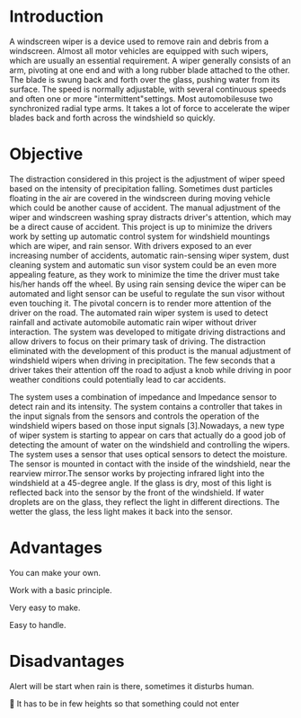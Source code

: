 # Introduction

A windscreen wiper is a device used to remove rain and debris from a windscreen. Almost all motor vehicles are equipped with such wipers, which are usually an essential requirement. A wiper generally consists of an arm, pivoting at one end and with a long rubber blade attached to the other. The blade is swung back and forth over the glass, pushing water from its surface. The speed is normally adjustable, with several continuous speeds and often one or more "intermittent"settings. Most automobilesuse two synchronized radial type arms. It takes a lot of force to accelerate the wiper blades back and forth across the windshield so quickly.


# Objective

The distraction considered in this project is the adjustment of wiper speed based on the intensity of precipitation falling. Sometimes dust particles floating in the air are covered in the windscreen during moving vehicle which could be another cause of accident. The manual adjustment of the wiper and windscreen washing spray distracts driver's attention, which may be a direct cause of accident. This project is up to minimize the drivers work by setting up automatic control system for windshield mountings which are wiper, and rain sensor. With drivers exposed to an ever increasing number of accidents, automatic rain-sensing wiper system, dust cleaning system and automatic sun visor system could be an even more appealing feature, as they work to minimize the time the driver must take his/her hands off the wheel. By using rain sensing device the wiper can be automated and light sensor can be useful to regulate the sun visor without even touching it. The pivotal concern is to render more attention of the driver on the road. The automated rain wiper system is used to detect rainfall and activate automobile automatic rain wiper without driver interaction. The system was developed to mitigate driving distractions and allow drivers to focus on their primary task of driving. The distraction eliminated with the development of this product is the manual adjustment of windshield wipers when driving in precipitation. The few seconds that a driver takes their attention off the road to adjust a knob while driving in poor weather conditions could potentially lead to car accidents. 

The system uses a combination of impedance and Impedance sensor to detect rain and its intensity. The system contains a controller that takes in the input signals from the sensors and controls the operation of the windshield wipers based on those input signals [3].Nowadays, a new type of wiper system is starting to appear on cars that actually do a good job of detecting the amount of water on the windshield and controlling the wipers. The system uses a sensor that uses optical sensors to detect the moisture. The sensor is mounted in contact with the inside of the windshield, near the rearview mirror.The sensor works by projecting infrared light into the windshield at a 45-degree angle. If the glass is dry, most of this light is reflected back into the sensor by the front of the windshield. If water droplets are on the glass, they reflect the light in different directions. The wetter the glass, the less light makes it back into the sensor.

# Advantages

 You can make your own.
 
 Work with a basic principle.
 
 Very easy to make.
 
 Easy to handle.
 
# Disadvantages

Alert will be start when rain is there, sometimes it disturbs human.

 It has to be in few heights so that something could not enter

